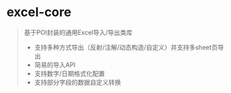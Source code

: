 # excel-core
> 基于POI封装的通用Excel导入/导出类库
> - 支持多种方式导出（反射/注解/动态构造/自定义）并支持多sheet页导出
> - 简易的导入API
> - 支持数字/日期格式化配置
> - 支持部分字段的数据自定义转换
